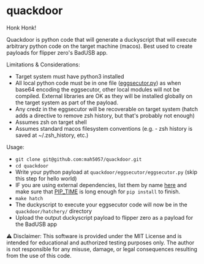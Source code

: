 # quackdoor

Honk Honk!

Quackdoor is python code that will generate a duckyscript that will execute arbitrary python code on the target machine (macos). Best used to create payloads for flipper zero's BadUSB app.

Limitations & Considerations:
- Target system must have python3 installed
- All local python code must be in one file ([eggsecutor.py](https://github.com/mah5057/quackdoor/blob/main/quackdoor/eggsecutor/eggsecutor.py)) as when base64 encoding the eggsecutor, other local modules will not be compiled. External libraries are OK as they will be installed globally on the target system as part of the payload.
- Any credz in the eggsecutor will be recoverable on target system (hatch adds a directive to remove zsh history, but that's probably not enough)
- Assumes zsh on target shell
- Assumes standard macos filesystem conventions (e.g. - zsh history is saved at ~/.zsh_history, etc.)

Usage:
- `git clone git@github.com:mah5057/quackdoor.git`
- `cd quackdoor`
- Write your python payload at `quackdoor/eggsecutor/eggsecutor.py` (skip this step for hello world)
- IF you are using external dependencies, list them by name [here](https://github.com/mah5057/quackdoor/blob/main/quackdoor/incubator/hatch.py#L18) and make sure that [PIP_TIME](https://github.com/mah5057/quackdoor/blob/main/quackdoor/incubator/hatch.py#L17) is long enough for `pip install` to finish.
- `make hatch`
- The duckyscript to execute your eggsecutor code will now be in the `quackdoor/hatchery/` directory
- Upload the output duckyscript payload to flipper zero as a payload for the BadUSB app

⚠️ Disclaimer:
This software is provided under the MIT License and is intended for educational and authorized testing purposes only. The author is not responsible for any misuse, damage, or legal consequences resulting from the use of this code.

